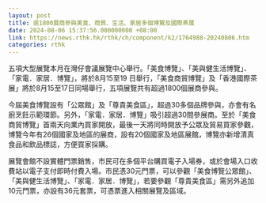 ```yaml
---
layout: post
title: 逾1800展商參與美食、商貿、生活、家居多個博覽及國際茶展
date: 2024-08-06 15:37:56.000000000 +08:00
link: https://news.rthk.hk/rthk/ch/component/k2/1764988-20240806.htm
categories: rthk
---
```


五項大型展覽本月在灣仔會議展覽中心舉行。「美食博覽」、「美與健生活博覽」、「家電．家居．博覽」，將於8月15至19 日舉行，「美食商貿博覽」及「香港國際茶展」將於8月15至17日同場舉行，五項展覽共有超過1800個展商參與。

今屆美食博覽設有「公眾館」及「尊貴美食區」，超過30多個品牌參與，亦會有名廚烹飪示範環節。另外，「家電．家居．博覽」吸引超過30間參展商。至於「美食商貿博覽」首兩天向業內買家開放，最後一天將同時開放予公眾及貿易買家參觀，博覽今年有26個國家及地區的展商，設有20個國家及地區展館，博覽亦新增清真食品和飲品標誌，方便買家採購。

展覽會館不設實體門票銷售，市民可在多個平台購買電子入場券，或於會場入口收費站以電子支付即時付費入場。市民憑30元門票，可以參觀「美食博覽公眾館」、「美與健生活博覽」、「家電．家居．博覽」，若要參觀「尊貴美食區」需另外追加10元門票，亦設有36元套票，可憑票進入相關展覽及區域。
